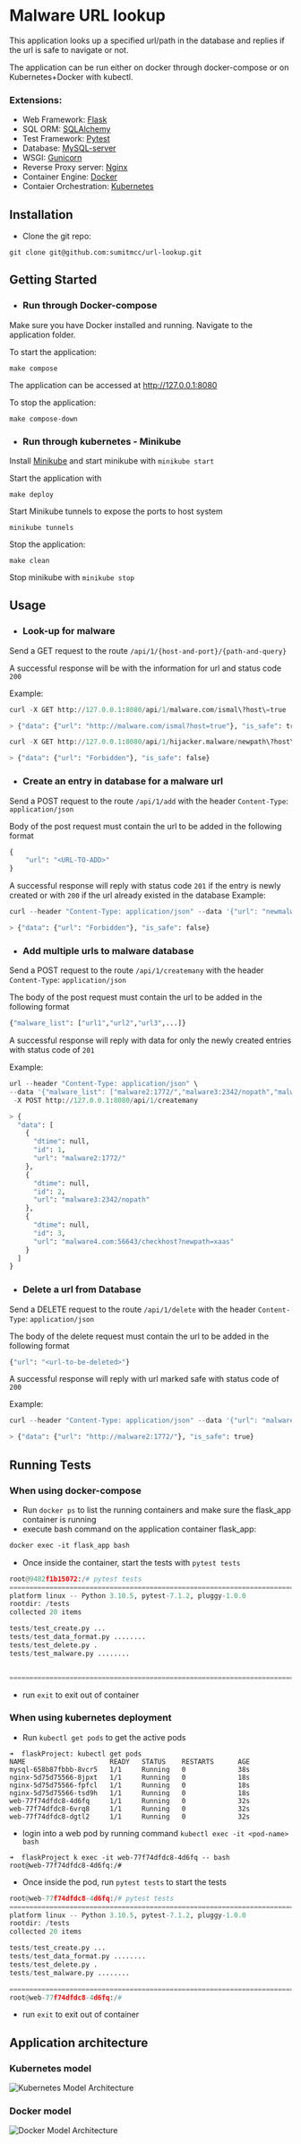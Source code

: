 # Malware URL lookup
This application looks up a specified url/path in the database and replies if the url is safe to navigate or not.

The application can be run either on docker through docker-compose or on Kubernetes+Docker with kubectl.

### Extensions:

- Web Framework: [Flask](https://flask.palletsprojects.com/en/2.1.x/)
- SQL ORM: [SQLAlchemy](https://www.sqlalchemy.org/)
- Test Framework: [Pytest](https://docs.pytest.org/en/7.1.x/)
- Database: [MySQL-server](https://www.mysql.com/)
- WSGI: [Gunicorn](https://gunicorn.org/)
- Reverse Proxy server: [Nginx](https://www.nginx.com/)
- Container Engine: [Docker](https://www.docker.com/)
- Contaier Orchestration: [Kubernetes](https://kubernetes.io/)

## Installation

- Clone the git repo:
```
git clone git@github.com:sumitmcc/url-lookup.git  
```

## Getting Started

- ### Run through Docker-compose

Make sure you have Docker installed and running. Navigate to the application folder.

To start the application:
```
make compose
```

The application can be accessed at http://127.0.0.1:8080

To stop the application:
```
make compose-down
```

- ### Run through kubernetes - Minikube
Install [Minikube](https://minikube.sigs.k8s.io/docs/start/) and start minikube with
`minikube start`

Start the application with 
```
make deploy
```

Start Minikube tunnels to expose the ports to host system
```
minikube tunnels
```

Stop the application:
```
make clean
```

Stop minikube with `minikube stop`

## Usage

- ### Look-up for malware

Send a GET request to the route `/api/1/{host-and-port}/{path-and-query}`

A successful response will be with the information for url and status code `200`  

Example:
```python
curl -X GET http://127.0.0.1:8080/api/1/malware.com/ismal\?host\=true

> {"data": {"url": "http://malware.com/ismal?host=true"}, "is_safe": true}

curl -X GET http://127.0.0.1:8080/api/1/hijacker.malware/newpath\?host\=attack

> {"data": {"url": "Forbidden"}, "is_safe": false}
```

- ### Create an entry in database for a malware url

Send a POST request to the route `/api/1/add` with the header `Content-Type`: `application/json`

Body of the post request must contain the url to be added in the following format
```python
{
	"url": "<URL-TO-ADD>"
}
```
A successful response will reply with status code `201` if the entry is newly created or with `200` if the url already existed in the database
Example:
```python
curl --header "Content-Type: application/json" --data '{"url": "newmalware.com:2000/attackpath"}' -X POST http://127.0.0.1:8080/api/1/add

> {"data": {"url": "Forbidden"}, "is_safe": false}
```

- ### Add multiple urls to malware database

Send a POST request to the route `/api/1/createmany` with the header `Content-Type`: `application/json`

The body of the post request must contain the url to be added in the following format

```python
{"malware_list": ["url1","url2","url3",...]}
```
A successful response will reply with data for only the newly created entries with status code of `201`

Example:
```python
url --header "Content-Type: application/json" \
--data '{"malware_list": ["malware2:1772/","malware3:2342/nopath","malware4.com:56643/checkhost?newpath=xaas"]}' \
 -X POST http://127.0.0.1:8080/api/1/createmany

> {
  "data": [
    {
      "dtime": null,
      "id": 1,
      "url": "malware2:1772/"
    },
    {
      "dtime": null,
      "id": 2,
      "url": "malware3:2342/nopath"
    },
    {
      "dtime": null,
      "id": 3,
      "url": "malware4.com:56643/checkhost?newpath=xaas"
    }
  ]
}
```

- ### Delete a url from Database

Send a DELETE request to the route `/api/1/delete` with the header `Content-Type`: `application/json`

The body of the delete request must contain the url to be added in the following format

```python
{"url": "<url-to-be-deleted>"}
```
A successful response will reply with url marked safe with status code of `200`

Example:
```python
curl --header "Content-Type: application/json" --data '{"url": "malware2:1772/"}' -X DELETE http://127.0.0.1:8080/api/1/delete

> {"data": {"url": "http://malware2:1772/"}, "is_safe": true}
```

## Running Tests

### When using docker-compose

- Run `docker ps` to list the running containers and make sure the flask_app container is running
- execute bash command on the application container flask_app:
```dockerfile
docker exec -it flask_app bash
```
- Once inside the container, start the tests with `pytest tests`
```python
root@9482f1b15072:/# pytest tests
============================================================================================================================= test session starts ==============================================================================================================================
platform linux -- Python 3.10.5, pytest-7.1.2, pluggy-1.0.0
rootdir: /tests
collected 20 items

tests/test_create.py ...                                                                                                                                                                                                                                                 [ 15%]
tests/test_data_format.py ........                                                                                                                                                                                                                                       [ 55%]
tests/test_delete.py .                                                                                                                                                                                                                                                   [ 60%]
tests/test_malware.py ........                                                                                                                                                                                                                                           [100%]


======================================================================================================================== 20 passed, 1 warning in 0.28s =========================================================================================================================
```
- run `exit` to exit out of container

### When using kubernetes deployment

- Run `kubectl get pods` to get the active pods
```text
➜  flaskProject: kubectl get pods
NAME                     READY   STATUS    RESTARTS      AGE
mysql-658b87fbbb-8vcr5   1/1     Running   0             38s
nginx-5d75d75566-8jpxt   1/1     Running   0             18s
nginx-5d75d75566-fpfcl   1/1     Running   0             18s
nginx-5d75d75566-tsd9h   1/1     Running   0             18s
web-77f74dfdc8-4d6fq     1/1     Running   0             32s
web-77f74dfdc8-6vrq8     1/1     Running   0             32s
web-77f74dfdc8-dgtl2     1/1     Running   0             32s
```

- login into a web pod by running command `kubectl exec -it <pod-name> bash`

```text
➜  flaskProject k exec -it web-77f74dfdc8-4d6fq -- bash
root@web-77f74dfdc8-4d6fq:/#
```

- Once inside the pod, run `pytest tests` to start the tests

```python
root@web-77f74dfdc8-4d6fq:/# pytest tests
============================================================================================================================= test session starts ==============================================================================================================================
platform linux -- Python 3.10.5, pytest-7.1.2, pluggy-1.0.0
rootdir: /tests
collected 20 items

tests/test_create.py ...                                                                                                                                                                                                                                                 [ 15%]
tests/test_data_format.py ........                                                                                                                                                                                                                                       [ 55%]
tests/test_delete.py .                                                                                                                                                                                                                                                   [ 60%]
tests/test_malware.py ........                                                                                                                                                                                                                                           [100%]

======================================================================================================================== 20 passed, 1 warning in 0.33s =========================================================================================================================
root@web-77f74dfdc8-4d6fq:/#
```

- run `exit` to exit out of container

## Application architecture

### Kubernetes model

![Kubernetes Model Architecture](images/kubernetesmodel.png)


### Docker model

![Docker Model Architecture](images/dockermodel.png)
